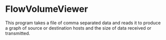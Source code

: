 # FlowVolumeViewer
This program takes a file of comma separated data and reads it to produce a graph of source or destination hosts and the size of data received or transmitted.
